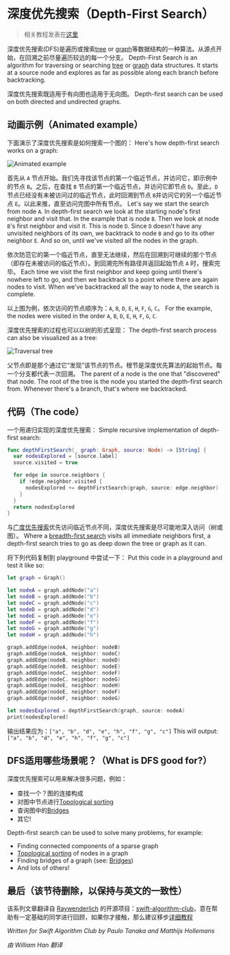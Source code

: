 # 深度优先搜索（Depth-First Search）

> 相关教程发表在[这里](https://www.raywenderlich.com/157949/swift-algorithm-club-depth-first-search)

深度优先搜索(DFS)是遍历或搜索[tree](../Tree/) or [graph](../Graph/)等数据结构的一种算法。从源点开始，在回溯之前尽量遍历较远的每一个分支。
Depth-First Search is an algorithm for traversing or searching [tree](../Tree/) or [graph](../Graph/) data structures. It starts at a source node and explores as far as possible along each branch before backtracking.

深度优先搜索既适用于有向图也适用于无向图。
Depth-first search can be used on both directed and undirected graphs.

## 动画示例（Animated example）

下面演示了深度优先搜索是如何搜索一个图的：
Here's how depth-first search works on a graph:

![Animated example](Images/AnimatedExample.gif)

首先从 `A` 节点开始。我们先寻找该节点的第一个临近节点，并访问它，即示例中的节点 `B`。之后，在查找 `B` 节点的第一个临近节点，并访问它即节点 `D`。至此，`D` 节点已经没有未被访问过的临近节点，此时回溯到节点 `B`并访问它的另一个临近节点 `E`。以此来推，直至访问完图中所有节点。
Let's say we start the search from node `A`. In depth-first search we look at the starting node's first neighbor and visit that. In the example that is node `B`. Then we look at node `B`'s first neighbor and visit it. This is node `D`. Since `D` doesn't have any unvisited neighbors of its own, we backtrack to node `B` and go to its other neighbor `E`. And so on, until we've visited all the nodes in the graph.

依次防范它的第一个临近节点，直至无法继续，然后在回溯到可继续的那个节点（即存在未被访问的临近节点）。到回溯完所有路径并返回起始节点 `A` 时，搜索完毕。
Each time we visit the first neighbor and keep going until there's nowhere left to go, and then we backtrack to a point where there are again nodes to visit. When we've backtracked all the way to node `A`, the search is complete.

以上图为例，依次访问的节点顺序为：`A`, `B`, `D`, `E`, `H`, `F`, `G`, `C`。
For the example, the nodes were visited in the order `A`, `B`, `D`, `E`, `H`, `F`, `G`, `C`.

深度优先搜索的过程也可以以树的形式呈现：
The depth-first search process can also be visualized as a tree:

![Traversal tree](Images/TraversalTree.png)

父节点即是那个通过它“发现”该节点的节点。根节是深度优先算法的起始节点。每一个分支都代表一次回溯。
The parent of a node is the one that "discovered" that node. The root of the tree is the node you started the depth-first search from. Whenever there's a branch, that's where we backtracked.

## 代码（The code）

一个用递归实现的深度优先搜索：
Simple recursive implementation of depth-first search:

```swift
func depthFirstSearch(_ graph: Graph, source: Node) -> [String] {
  var nodesExplored = [source.label]
  source.visited = true

  for edge in source.neighbors {
    if !edge.neighbor.visited {
      nodesExplored += depthFirstSearch(graph, source: edge.neighbor)
    }
  }
  return nodesExplored
}
```

与[广度优先搜索](../Breadth-First%20Search/)优先访问临近节点不同，深度优先搜索是尽可能地深入访问（树或图）。
Where a [breadth-first search](../Breadth-First%20Search/) visits all immediate neighbors first, a depth-first search tries to go as deep down the tree or graph as it can.

将下列代码复制到 playground 中尝试一下：
Put this code in a playground and test it like so:

```swift
let graph = Graph()

let nodeA = graph.addNode("a")
let nodeB = graph.addNode("b")
let nodeC = graph.addNode("c")
let nodeD = graph.addNode("d")
let nodeE = graph.addNode("e")
let nodeF = graph.addNode("f")
let nodeG = graph.addNode("g")
let nodeH = graph.addNode("h")

graph.addEdge(nodeA, neighbor: nodeB)
graph.addEdge(nodeA, neighbor: nodeC)
graph.addEdge(nodeB, neighbor: nodeD)
graph.addEdge(nodeB, neighbor: nodeE)
graph.addEdge(nodeC, neighbor: nodeF)
graph.addEdge(nodeC, neighbor: nodeG)
graph.addEdge(nodeE, neighbor: nodeH)
graph.addEdge(nodeE, neighbor: nodeF)
graph.addEdge(nodeF, neighbor: nodeG)

let nodesExplored = depthFirstSearch(graph, source: nodeA)
print(nodesExplored)
```

输出结果应为：`["a", "b", "d", "e", "h", "f", "g", "c"]`
This will output: `["a", "b", "d", "e", "h", "f", "g", "c"]`

## DFS适用哪些场景呢？（What is DFS good for?）

深度优先搜索可以用来解决很多问题，例如：

* 查找一个？图的连接构成
* 对图中节点进行[Topological sorting](../Topological%20Sort/)
* 查询图中的[Bridges](https://en.wikipedia.org/wiki/Bridge_(graph_theory)#Bridge-finding_algorithm)
* 其它!

Depth-first search can be used to solve many problems, for example:

* Finding connected components of a sparse graph
* [Topological sorting](../Topological%20Sort/) of nodes in a graph
* Finding bridges of a graph (see: [Bridges](https://en.wikipedia.org/wiki/Bridge_(graph_theory)#Bridge-finding_algorithm))
* And lots of others!

## 最后（该节待删除，以保持与英文的一致性）

该系列文章翻译自 [Raywenderlich](https://www.raywenderlich.com) 的开源项目：[swift-algorithm-club](https://github.com/raywenderlich/swift-algorithm-club)，意在帮助有一定基础的同学进行回顾，如果你才接触，那么建议移步[详细教程](https://www.raywenderlich.com/157949/swift-algorithm-club-depth-first-search)

*Written for Swift Algorithm Club by Paulo Tanaka and Matthijs Hollemans*

*由 William Han 翻译*
